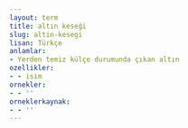 ```yaml
---
layout: term
title: altın keseği
slug: altin-kesegi
lisan: Türkçe
anlamlar:
- Yerden temiz külçe durumunda çıkan altın
ozellikler:
- - isim
ornekler:
- - ''
orneklerkaynak:
- - ''
---
```

